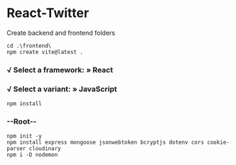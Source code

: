 # React-Twitter

Create backend and frontend folders

    cd .\frontend\
    npm create vite@latest .


### √ Select a framework: » React
### √ Select a variant: » JavaScript

```node
npm install
```

### --Root--

```node
npm init -y
npm install express mongoose jsonwebtoken bcryptjs dotenv cors cookie-parser cloudinary
npm i -D nodemon
```

